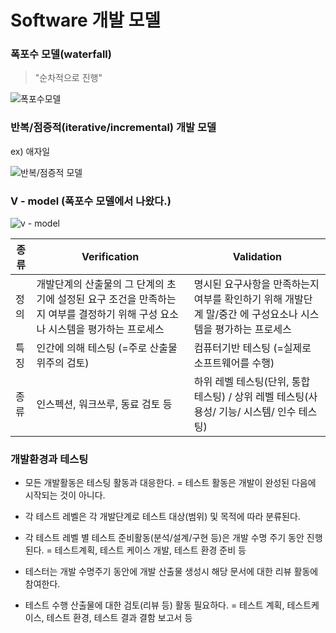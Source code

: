 # Software 개발 모델
### 폭포수 모델(waterfall) 
> "순차적으로 진행"

![폭포수모델](https://upload.wikimedia.org/wikipedia/commons/thumb/e/e2/Waterfall_model.svg/350px-Waterfall_model.svg.png)

### 반복/점증적(iterative/incremental) 개발 모델
ex) 애자일

![반복/점증적 모델](https://upload.wikimedia.org/wikipedia/commons/thumb/3/39/Iterative_development_model.svg/440px-Iterative_development_model.svg.png)


### V - model (폭포수 모델에서 나왔다.)
![v - model](https://www.researchgate.net/profile/Dirk_Sauer/publication/322477987/figure/fig11/AS:668599689687056@1536417996787/V-model-of-SW-development-process-inspired-by-1-3.png)

|종류|Verification|Validation|
|-|-|-|
|정의|개발단계의 산출물의 그 단계의 초기에 설정된 요구 조건을 만족하는지 여부를 결정하기 위해 구성 요소나 시스템을 평가하는 프로세스|명시된 요구사항을 만족하는지 여부를 확인하기 위해 개발단계 말/중간 에 구성요소나 시스템을 평가하는 프로세스|
|특징|인간에 의해 테스팅 (=주로 산출물 위주의 검토)|컴퓨터기반 테스팅 (=실제로 소프트웨어를 수행)|
|종류|인스펙션, 워크쓰루, 동료 검토 등|하위 레벨 테스팅(단위, 통합 테스팅) / 상위 레벨  테스팅(사용성/ 기능/ 시스템/ 인수 테스팅)|

### 개발환경과 테스팅
- 모든 개발활동은 테스팅 활동과 대응한다.
= 테스트 활동은 개발이 완성된 다음에 시작되는 것이 아니다.
- 각 테스트 레벨은 각 개발단계로 테스트 대상(범위) 및 목적에 따라 분류된다.  

- 각 테스트 레벨 별 테스트 준비활동(분석/설계/구현 등)은 개발 수명 주기 동안 진행된다.
= 테스트계획, 테스트 케이스 개발, 테스트 환경 준비 등
- 테스터는 개발 수명주기 동안에 개발 산출물 생성시 해당 문서에 대한 리뷰 활동에 참여한다.
- 테스트 수행 산출물에 대한 검토(리뷰 등) 활동 필요하다.
= 테스트 계획, 테스트케이스, 테스트 환경, 테스트 결과 결함 보고서 등